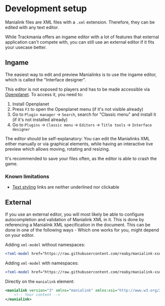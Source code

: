 # Development setup
Manialink files are XML files with a `.xml` extension. Therefore, they can be edited with any text editor.

While Trackmania offers an ingame editor with a lot of features that external application can't compete with, you can still use an external editor if it fits your usecase better.

## Ingame
The easiest way to edit and preview Manialinks is to use the ingame editor, which is called the "Interface designer".

This editor is not exposed to players and has to be made accessible via [Openplanet](https://openplanet.dev). To access it, you need to:
1. Install Openplanet
2. Press `F3` to open the Openplanet menu (if it's not visible already)
3. Go to `Plugin manager` → `Search`, search for "Classic menu" and install it (if it's not installed already)
4. Go to `Plugins` → `Classic menu` → `Editors` → `Title tools` → `Interface designer`

The editor should be self-explanatory: You can edit the Manialinks XML either manually or via graphical elements, while having an interactive live preview which allows moving, rotating and resizing.

It's recommended to save your files often, as the editor is able to crash the game.

### Known limitations
- [Text styling](/manialinks/text_styling.html) links are neither underlined nor clickable

## External
If you use an external editor, you will most likely be able to configure autocompletion and validation of Manialink XML in it. This is done by referencing a Manialink XML specification in the document. This can be done in one of the following ways - Which one works for you, might depend on your editor.

Adding `xml-model` without namespaces:

```xml
<?xml-model href="https://raw.githubusercontent.com/reaby/manialink-xsd/main/manialink_v3.xsd" ?>
```

Adding `xml-model` with namespaces:

```xml
<?xml-model href="https://raw.githubusercontent.com/reaby/manialink-xsd/main/manialink_v3_ns.xsd" ?>
```

Directly on the `manialink` element:

```xml
<manialink version="3" xmlns="manialink" xmlns:xsi="http://www.w3.org/2001/XMLSchema-instance" xsi:schemaLocation="manialink https://raw.githubusercontent.com/reaby/manialink-xsd/main/manialink_v3_ns.xsd">
    <!-- Your content -->
</manialink>
```
